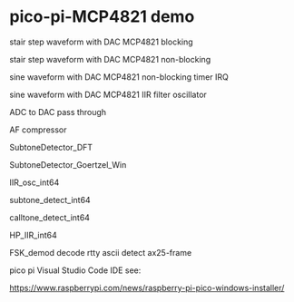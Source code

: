 # pico-pi-MCP4821 demo

stair step waveform with DAC MCP4821 blocking

stair step waveform with DAC MCP4821 non-blocking

sine waveform with DAC MCP4821 non-blocking timer IRQ

sine waveform with DAC MCP4821 IIR filter oscillator

ADC to DAC pass through 

AF compressor

SubtoneDetector_DFT

SubtoneDetector_Goertzel_Win

IIR_osc_int64

subtone_detect_int64

calltone_detect_int64

HP_IIR_int64

FSK_demod   decode rtty ascii   detect ax25-frame

pico pi Visual Studio Code IDE see:

https://www.raspberrypi.com/news/raspberry-pi-pico-windows-installer/

